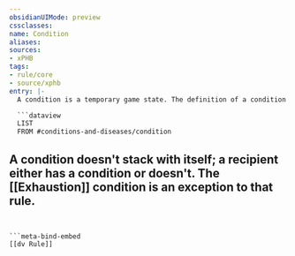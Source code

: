 ```yaml
---
obsidianUIMode: preview
cssclasses:
name: Condition
aliases:
sources:
- xPHB
tags:
- rule/core
- source/xphb
entry: |-
  A condition is a temporary game state. The definition of a condition says how it affects its recipient, and various rules define how to end a condition. This glossary defines these conditions:

  ```dataview
  LIST
  FROM #conditions-and-diseases/condition
  ```

  A condition doesn't stack with itself; a recipient either has a condition or doesn't. The [[Exhaustion]] condition is an exception to that rule.
---
```


```meta-bind-embed
[[dv Rule]]
```